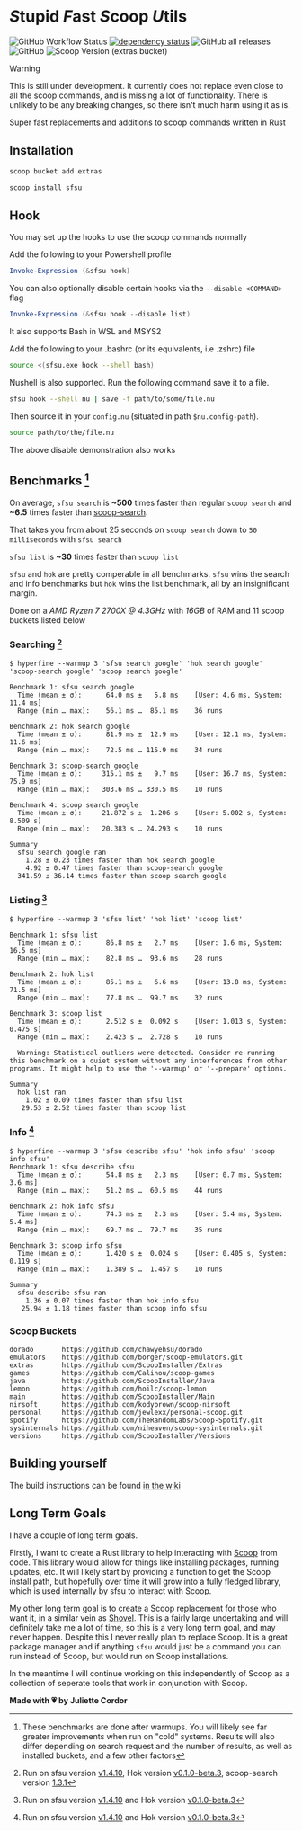 # *S*tupid *F*ast *S*coop *U*tils

![GitHub Workflow Status](https://img.shields.io/github/actions/workflow/status/jewlexx/sfsu/build.yml)
[![dependency status](https://deps.rs/repo/github/jewlexx/sfsu/status.svg)](https://deps.rs/repo/github/jewlexx/sfsu)
![GitHub all releases](https://img.shields.io/github/downloads/jewlexx/sfsu/total)
![GitHub](https://img.shields.io/github/license/jewlexx/sfsu)
![Scoop Version (extras bucket)](https://img.shields.io/scoop/v/sfsu?bucket=extras)

> [!WARNING]
> This is still under development. It currently does not replace even close to all the scoop commands, and is missing a lot of functionality.
> There is unlikely to be any breaking changes, so there isn't much harm using it as is.

Super fast replacements and additions to scoop commands written in Rust

## Installation

```powershell
scoop bucket add extras

scoop install sfsu
```

## Hook

You may set up the hooks to use the scoop commands normally

Add the following to your Powershell profile

```powershell
Invoke-Expression (&sfsu hook)
```

You can also optionally disable certain hooks via the `--disable <COMMAND>` flag

```powershell
Invoke-Expression (&sfsu hook --disable list)
```

It also supports Bash in WSL and MSYS2

Add the following to your .bashrc (or its equivalents, i.e .zshrc) file

```bash
source <(sfsu.exe hook --shell bash)
```

Nushell is also supported. Run the following command save it to a file.

```sh
sfsu hook --shell nu | save -f path/to/some/file.nu
```

Then source it in your `config.nu` (situated in path `$nu.config-path`).

```sh
source path/to/the/file.nu
```

The above disable demonstration also works

## Benchmarks [^1]

On average, `sfsu search` is **~500** times faster than regular `scoop search` and **~6.5** times faster than [scoop-search](https://github.com/shilangyu/scoop-search).

That takes you from about 25 seconds on `scoop search` down to `50 milliseconds` with `sfsu search`

`sfsu list` is **~30** times faster than `scoop list`

`sfsu` and `hok` are pretty comperable in all benchmarks. `sfsu` wins the search and info benchmarks but `hok` wins the list benchmark, all by an insignificant margin.

Done on a *AMD Ryzen 7 2700X @ 4.3GHz* with *16GB* of RAM and 11 scoop buckets listed below

### Searching [^search-version]

```shell
$ hyperfine --warmup 3 'sfsu search google' 'hok search google' 'scoop-search google' 'scoop search google'

Benchmark 1: sfsu search google
  Time (mean ± σ):      64.0 ms ±   5.8 ms    [User: 4.6 ms, System: 11.4 ms]
  Range (min … max):    56.1 ms …  85.1 ms    36 runs

Benchmark 2: hok search google
  Time (mean ± σ):      81.9 ms ±  12.9 ms    [User: 12.1 ms, System: 11.6 ms]
  Range (min … max):    72.5 ms … 115.9 ms    34 runs

Benchmark 3: scoop-search google
  Time (mean ± σ):     315.1 ms ±   9.7 ms    [User: 16.7 ms, System: 75.9 ms]
  Range (min … max):   303.6 ms … 330.5 ms    10 runs

Benchmark 4: scoop search google
  Time (mean ± σ):     21.872 s ±  1.206 s    [User: 5.002 s, System: 8.509 s]
  Range (min … max):   20.383 s … 24.293 s    10 runs

Summary
  sfsu search google ran
    1.28 ± 0.23 times faster than hok search google
    4.92 ± 0.47 times faster than scoop-search google
  341.59 ± 36.14 times faster than scoop search google
```

### Listing [^list-version]

```shell
$ hyperfine --warmup 3 'sfsu list' 'hok list' 'scoop list'

Benchmark 1: sfsu list
  Time (mean ± σ):      86.8 ms ±   2.7 ms    [User: 1.6 ms, System: 16.5 ms]
  Range (min … max):    82.8 ms …  93.6 ms    28 runs

Benchmark 2: hok list
  Time (mean ± σ):      85.1 ms ±   6.6 ms    [User: 13.8 ms, System: 71.5 ms]
  Range (min … max):    77.8 ms …  99.7 ms    32 runs

Benchmark 3: scoop list
  Time (mean ± σ):      2.512 s ±  0.092 s    [User: 1.013 s, System: 0.475 s]
  Range (min … max):    2.423 s …  2.728 s    10 runs

  Warning: Statistical outliers were detected. Consider re-running this benchmark on a quiet system without any interferences from other programs. It might help to use the '--warmup' or '--prepare' options.

Summary
  hok list ran
    1.02 ± 0.09 times faster than sfsu list
   29.53 ± 2.52 times faster than scoop list
```

### Info [^info-version]

```shell
$ hyperfine --warmup 3 'sfsu describe sfsu' 'hok info sfsu' 'scoop info sfsu'
Benchmark 1: sfsu describe sfsu
  Time (mean ± σ):      54.8 ms ±   2.3 ms    [User: 0.7 ms, System: 3.6 ms]
  Range (min … max):    51.2 ms …  60.5 ms    44 runs

Benchmark 2: hok info sfsu
  Time (mean ± σ):      74.3 ms ±   2.3 ms    [User: 5.4 ms, System: 5.4 ms]
  Range (min … max):    69.7 ms …  79.7 ms    35 runs

Benchmark 3: scoop info sfsu
  Time (mean ± σ):      1.420 s ±  0.024 s    [User: 0.405 s, System: 0.119 s]
  Range (min … max):    1.389 s …  1.457 s    10 runs

Summary
  sfsu describe sfsu ran
    1.36 ± 0.07 times faster than hok info sfsu
   25.94 ± 1.18 times faster than scoop info sfsu
```

### Scoop Buckets

<!-- markdownlint-disable-next-line MD040 -->
```
dorado       https://github.com/chawyehsu/dorado
emulators    https://github.com/borger/scoop-emulators.git
extras       https://github.com/ScoopInstaller/Extras
games        https://github.com/Calinou/scoop-games
java         https://github.com/ScoopInstaller/Java
lemon        https://github.com/hoilc/scoop-lemon
main         https://github.com/ScoopInstaller/Main
nirsoft      https://github.com/kodybrown/scoop-nirsoft
personal     https://github.com/jewlexx/personal-scoop.git
spotify      https://github.com/TheRandomLabs/Scoop-Spotify.git
sysinternals https://github.com/niheaven/scoop-sysinternals.git
versions     https://github.com/ScoopInstaller/Versions
```

## Building yourself

The build instructions can be found [in the wiki](https://github.com/jewlexx/sfsu/wiki/Building)

## Long Term Goals

I have a couple of long term goals.

Firstly, I want to create a Rust library to help interacting with [Scoop](https://scoop.sh) from code. This library would allow for things like installing packages, running updates, etc.
It will likely start by providing a function to get the Scoop install path, but hopefully over time it will grow into a fully fledged library, which is used internally by sfsu to interact with Scoop.

My other long term goal is to create a Scoop replacement for those who want it, in a similar vein as [Shovel](https://github.com/Ash258/Scoop-Core). This is a fairly large undertaking and will definitely take me a lot of time, so this is a very long term goal, and may never happen. Despite this I never really plan to replace Scoop. It is a great package manager and if anything `sfsu` would just be a command you can run instead of Scoop, but would run on Scoop installations.

In the meantime I will continue working on this independently of Scoop as a collection of seperate tools that work in conjunction with Scoop.

<!-- markdownlint-disable-next-line MD036 -->
**Made with 💗 by Juliette Cordor**

[^1]: These benchmarks are done after warmups. You will likely see far greater improvements when run on "cold" systems. Results will also differ depending on search request and the number of results, as well as installed buckets, and a few other factors

[^search-version]: Run on sfsu version [v1.4.10][v1.4.10], Hok version [v0.1.0-beta.3][hokv0.1.0-beta.3], scoop-search version [1.3.1](https://github.com/shilangyu/scoop-search/releases/tag/v1.3.1)
[^info-version]: Run on sfsu version [v1.4.10][v1.4.10] and Hok version [v0.1.0-beta.3][hokv0.1.0-beta.3]
[^list-version]: Run on sfsu version [v1.4.10][v1.4.10] and Hok version [v0.1.0-beta.3][hokv0.1.0-beta.3]

[v1.4.10]: https://github.com/jewlexx/sfsu/releases/tag/v1.4.10
[hokv0.1.0-beta.3]: https://github.com/chawyehsu/hok/releases/tag/v0.1.0-beta.3
